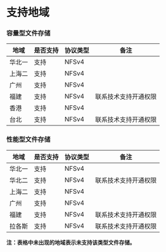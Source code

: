 # 支持地域

### 容量型文件存储

|地域	 |是否支持	 |协议类型	 | 备注 |
|------------ |------------ |------------|-------------|
|华北一	 |支持	 |NFSv4	 | |
|上海二	 |支持	 |NFSv4	 | |
|广州	 |支持	 |NFSv4	 | |
|福建	 |支持	 |NFSv4	 | 联系技术支持开通权限 |
|香港	 |支持	 |NFSv4	 | |
|台北	 |支持	 |NFSv4	 | 联系技术支持开通权限 |

### 性能型文件存储

|地域	  |是否支持	 |协议类型 | 备注 |
|------------ |------------|------------|---------|
|华北一	|支持	 |NFSv4 | |
|华北二	|支持	 |NFSv4 | 联系技术支持开通权限 |
|上海二	|支持	 |NFSv4 | |
|广州	 |支持	 |NFSv4 | |
|福建	|支持	 |NFSv4 | 联系技术支持开通权限 |
|拉各斯	|支持	 |NFSv4 | 联系技术支持开通权限 |

**注：表格中未出现的地域表示未支持该类型文件存储。**
